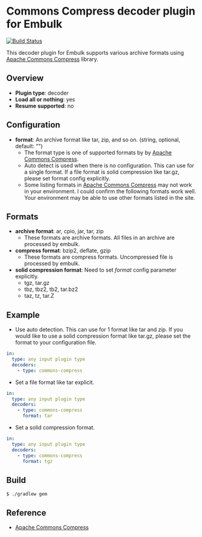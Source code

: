 # Commons Compress decoder plugin for Embulk

[![Build Status](https://travis-ci.org/hata/embulk-decoder-commons-compress.svg)](https://travis-ci.org/hata/embulk-decoder-commons-compress)


This decoder plugin for Embulk supports various archive formats using [Apache Commons Compress](http://commons.apache.org/proper/commons-compress/) library.

## Overview

* **Plugin type**: decoder
* **Load all or nothing**: yes
* **Resume supported**: no

## Configuration

- **format**: An archive format like tar, zip, and so on. (string, optional, default: "")
  - The format type is one of supported formats by by [Apache Commons Compress](http://commons.apache.org/proper/commons-compress/).
  - Auto detect is used when there is no configuration. This can use for a single format. If a file format is solid compression like tar.gz, please set format config explicitly.
  - Some listing formats in [Apache Commons Compress](http://commons.apache.org/proper/commons-compress/) may not work in your environment. I could confirm the following formats work well. Your environment may be able to use other formats listed in the site.

## Formats

- **archive format**: ar, cpio, jar, tar, zip
  - These formats are archive formats. All files in an archive are processed by embulk.
- **compress format**: bzip2, deflate, gzip
  - These formats are compress formats. Uncompressed file is processed by embulk.
- **solid compression format**: Need to set *format* config parameter explicitly.
  - tgz, tar.gz
  - tbz, tbz2, tb2, tar.bz2
  - taz, tz, tar.Z

## Example

- Use auto detection. This can use for 1 format like tar and zip. If you would like to use a solid compression format like tar.gz, please set the format to your configuration file.

```yaml
in:
  type: any input plugin type
  decoders:
    - type: commons-compress
```

- Set a file format like tar explicit.

```yaml
in:
  type: any input plugin type
  decoders:
    - type: commons-compress
      format: tar
```

- Set a solid compression format.

```yaml
in:
  type: any input plugin type
  decoders:
    - type: commons-compress
      format: tgz
```

## Build

```
$ ./gradlew gem
```

## Reference

- [Apache Commons Compress](http://commons.apache.org/proper/commons-compress/)


